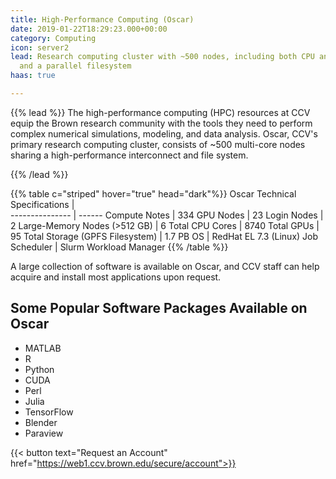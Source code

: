 ```yaml
---
title: High-Performance Computing (Oscar)
date: 2019-01-22T18:29:23.000+00:00
category: Computing
icon: server2
lead: Research computing cluster with ~500 nodes, including both CPU and GPU nodes,
  and a parallel filesystem
haas: true

---
```

{{% lead %}}
The high-performance computing (HPC) resources at CCV equip the Brown research community with the tools they need to perform complex numerical simulations, modeling, and data analysis. Oscar, CCV's primary research computing cluster, consists of \~500 multi-core nodes sharing a high-performance interconnect and file system.

{{% /lead %}}


 {{% table c="striped"  hover="true" head="dark"%}}
 Oscar Technical Specifications    |   
 ---------------  |  ------
   Compute Notes    |  334
   GPU Nodes      |  23
   Login Nodes    |  2
   Large-Memory Nodes (>512 GB) | 6
   Total CPU Cores | 8740
   Total GPUs | 95
   Total Storage (GPFS Filesystem) | 1.7 PB
   OS | RedHat EL 7.3 (Linux)
   Job Scheduler | Slurm Workload Manager
 {{% /table %}}

A large collection of software is available on Oscar, and CCV staff can help acquire and install most applications upon request.

## Some Popular Software Packages Available on Oscar

* MATLAB
* R
* Python
* CUDA
* Perl
* Julia
* TensorFlow
* Blender
* Paraview

<!-- {{< account_form >}} -->
{{< button text="Request an Account" href="https://web1.ccv.brown.edu/secure/account">}}